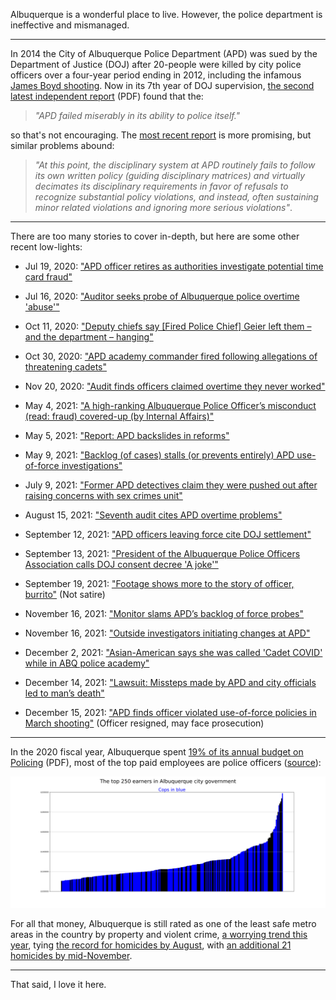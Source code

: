 Albuquerque is a wonderful place to live. However, the police department is ineffective and mismanaged. 

----

In 2014 the City of Albuquerque Police Department (APD) was sued by the Department of Justice (DOJ) after 20-people were killed by city police officers over a four-year period ending in 2012, including the infamous [James Boyd shooting](https://www.npr.org/sections/thetwo-way/2016/10/12/497660078/albuquerque-police-shooting-trial-ends-in-a-hung-jury). Now in its 7th year of DOJ supervision, [the second latest independent report](https://www.justice.gov/usao-nm/page/file/1334286/download) (PDF) found that the:

> *"APD failed miserably in its ability to police itself."* 

so that's not encouraging. The [most recent report](https://www.justice.gov/usao-nm/file/1404816/download) is more promising, but similar problems abound: 

> *"At this point, the disciplinary system at APD routinely fails to follow its own written policy (guiding disciplinary matrices) and virtually decimates its disciplinary requirements in favor of refusals to recognize substantial policy violations, and instead, often sustaining minor related violations and ignoring more serious violations"*.

----

There are too many stories to cover in-depth, but here are some other recent low-lights:

- Jul 19, 2020: ["APD officer retires as authorities investigate potential time card fraud"](https://www.krqe.com/news/albuquerque-metro/apd-officer-retires-as-authorities-investigate-potential-time-card-fraud/)

- Jul 16, 2020: ["Auditor seeks probe of Albuquerque police overtime 'abuse'"](https://apnews.com/article/57332d86f5826653dbb14c7b9e143a5d)

- Oct 11, 2020: ["Deputy chiefs say \[Fired Police Chief\] Geier left them – and the department – hanging"](https://www.abqjournal.com/1505848/deputy-chiefs-say-geier-left-them-ndash-and-the-department-ndash-hanging.html)

- Oct 30, 2020: ["APD academy commander fired following allegations of threatening cadets"](https://www.krqe.com/news/albuquerque-metro/apd-terminates-academy-commander-for-harassing-whistleblowers/)

- Nov 20, 2020: ["Audit finds officers claimed overtime they never worked"](https://www.koat.com/article/audit-finds-officers-claimed-overtime-they-never-worked/34741386)

- May 4, 2021: ["A high-ranking Albuquerque Police Officer’s misconduct (read: fraud) covered-up (by Internal Affairs)"](https://www.krqe.com/news/larry-barker/a-high-ranking-albuquerque-police-officers-misconduct-covered-up/)

- May 5, 2021: ["Report: APD backslides in reforms"](https://www.abqjournal.com/2387577/report-apd-backslid-in-reforms.html)

- May 9, 2021: ["Backlog (of cases) stalls (or prevents entirely) APD use-of-force investigations"](https://www.abqjournal.com/2388794/backlog-stalls-apd-useofforce-investigations.html)

- July 9, 2021: ["Former APD detectives claim they were pushed out after raising concerns with sex crimes unit"](https://www.kob.com/new-mexico-news/former-apd-detectives-claim-they-were-pushed-out-after-raising-concerns-with-sex-crimes-unit/6166523/)

- August 15, 2021: ["Seventh audit cites APD overtime problems"](https://www.abqjournal.com/2419877/seventh-audit-cites-apd-overtime-problems.html)

- September 12, 2021: ["APD officers leaving force cite DOJ settlement"](https://www.abqjournal.com/2428379/exiting-officers-cite-doj-settlement.html)

- September 13, 2021: ["President of the Albuquerque Police Officers Association calls DOJ consent decree 'A joke'"](https://www.kob.com/albuquerque-news/doj-releases-new-rules-for-cities-under-consent-decree/6237220/)

- September 19, 2021: ["Footage shows more to the story of officer, burrito"](https://www.abqjournal.com/2430850/footage-shows-more-to-the-story-of-officer-burrito.html) (Not satire)

- November 16, 2021: ["Monitor slams APD’s backlog of force probes"](https://www.abqjournal.com/2446751/monitor-blasts-apds-worsening-use-of-force-backlog.html)

- November 16, 2021: ["Outside investigators initiating changes at APD"](https://www.abqjournal.com/2446756/outside-investigators-initiating-changes-at-apd.html)

- December 2, 2021: ["Asian-American says she was called 'Cadet COVID' while in ABQ police academy"](https://www.koat.com/article/chinese-police-cadet-called-cadet-covid-in-albuquerque/38405671?fbclid=IwAR025X-rxbRsIOlw3efZVpz4VWcbNoIEgrUGNH7SaykBGQFh9c8gOUSg4uE)

- December 14, 2021: ["Lawsuit: Missteps made by APD and city officials led to man’s death"](https://www.abqjournal.com/2454102/lawsuit-missteps-made-by-apd-and-city-officials-led-to-mans-death-e.html)

- December 15, 2021: ["APD finds officer violated use-of-force policies in March shooting"](https://www.abqjournal.com/2454378/apd-found-officer-violated-policies-in-march-shooting.html) (Officer resigned, may face prosecution)

----

In the 2020 fiscal year, Albuquerque spent [19% of its annual budget on Policing](http://documents.cabq.gov/budget/fy-20-approved-budget.pdf) (PDF), most of the top paid employees are  police officers ([source](https://publicreports.cabq.gov/ibmcognos/bi/?perspective=classicviewer&pathRef=.public_folders%2FTransparency%2FTop%20Earners%20of%20the%20City%20of%20Albuquerque%20List&id=i5AAD1EA752BA417099BA819E482F6642&objRef=i5AAD1EA752BA417099BA819E482F6642&action=run&format=HTML&cmPropStr=%7B%22id%22%3A%22i5AAD1EA752BA417099BA819E482F6642%22%2C%22type%22%3A%22report%22%2C%22defaultName%22%3A%22Top%20Earners%20of%20the%20City%20of%20Albuquerque%20List%22%2C%22permissions%22%3A%5B%22execute%22%2C%22traverse%22%5D%7D)):

![How much is too much?](https://raw.githubusercontent.com/TimNagle-McNaughton/APD_salaries/main/barplot.png)

For all that money, Albuquerque is still rated as one of the least safe metro areas in the country by property and violent crime, [a worrying trend this year](https://www.abqjournal.com/2380171/year-to-date-homicides-up-significantly.html), tying [the record for homicides by August](https://www.abqjournal.com/2417797/city-breaks-yearly-homicide-record.html), with [an additional 21 homicides by mid-November](https://www.koat.com/article/albuquerque-police-102-homicide-coors-dions/38286002).

----

That said, I love it here.
